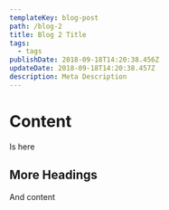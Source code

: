 ```yaml
---
templateKey: blog-post
path: /blog-2
title: Blog 2 Title
tags:
  - tags
publishDate: 2018-09-18T14:20:38.456Z
updateDate: 2018-09-18T14:20:38.457Z
description: Meta Description
---
```

# Content
Is here
## More Headings
And content
